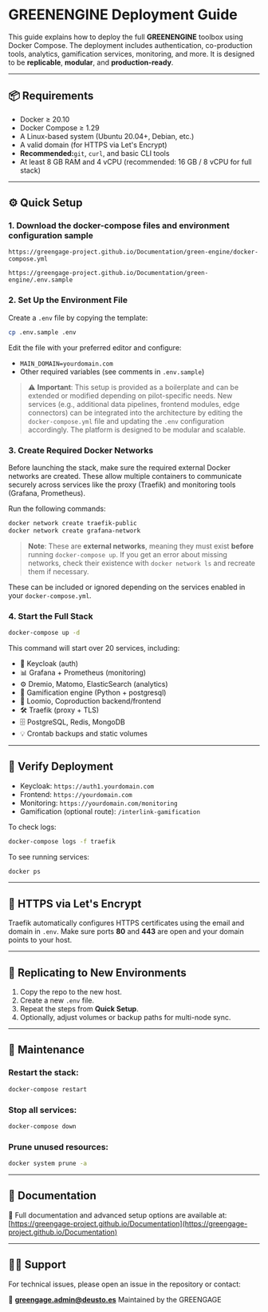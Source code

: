 # GREENENGINE Deployment Guide

This guide explains how to deploy the full **GREENENGINE** toolbox using Docker Compose. The deployment includes authentication, co-production tools, analytics, gamification services, monitoring, and more. It is designed to be **replicable**, **modular**, and **production-ready**.

---

## 📦 Requirements

- Docker ≥ 20.10
- Docker Compose ≥ 1.29
- A Linux-based system (Ubuntu 20.04+, Debian, etc.)
- A valid domain (for HTTPS via Let's Encrypt)
- **Recommended:**`git`, `curl`, and basic CLI tools
- At least 8 GB RAM and 4 vCPU (recommended: 16 GB / 8 vCPU for full stack)

---

## ⚙️ Quick Setup

### 1. Download the docker-compose files and environment configuration sample

```text
https://greengage-project.github.io/Documentation/green-engine/docker-compose.yml

https://greengage-project.github.io/Documentation/green-engine/.env.sample
```

### 2. Set Up the Environment File

Create a `.env` file by copying the template:

```bash
cp .env.sample .env
```

Edit the file with your preferred editor and configure:

- `MAIN_DOMAIN=yourdomain.com`
- Other required variables (see comments in `.env.sample`)

> ⚠️ **Important**:
> This setup is provided as a boilerplate and can be extended or modified depending on pilot-specific needs.
> New services (e.g., additional data pipelines, frontend modules, edge connectors) can be integrated into the architecture by editing the `docker-compose.yml` file and updating the `.env` configuration accordingly. The platform is designed to be modular and scalable.

### 3. Create Required Docker Networks

Before launching the stack, make sure the required external Docker networks are created. These allow multiple containers to communicate securely across services like the proxy (Traefik) and monitoring tools (Grafana, Prometheus).

Run the following commands:

```bash
docker network create traefik-public
docker network create grafana-network
```

> **Note**:
> These are **external networks**, meaning they must exist **before** running `docker-compose up`.
> If you get an error about missing networks, check their existence with `docker network ls` and recreate them if necessary.

These can be included or ignored depending on the services enabled in your `docker-compose.yml`.

### 4. Start the Full Stack

```bash
docker-compose up -d
```

This command will start over 20 services, including:

- 🔐 Keycloak (auth)
- 📊 Grafana + Prometheus (monitoring)
- ⚙️ Dremio, Matomo, ElasticSearch (analytics)
- 🧠 Gamification engine (Python + postgresql)
- 💬 Loomio, Coproduction backend/frontend
- 🛠️ Traefik (proxy + TLS)
- 🗄️ PostgreSQL, Redis, MongoDB
- 💡 Crontab backups and static volumes

---

## 🧪 Verify Deployment

- Keycloak: `https://auth1.yourdomain.com`
- Frontend: `https://yourdomain.com`
- Monitoring: `https://yourdomain.com/monitoring`
- Gamification (optional route): `/interlink-gamification`

To check logs:

```bash
docker-compose logs -f traefik
```

To see running services:

```bash
docker ps
```

---

## 🔐 HTTPS via Let's Encrypt

Traefik automatically configures HTTPS certificates using the email and domain in `.env`. Make sure ports **80** and **443** are open and your domain points to your host.

---

## 🔁 Replicating to New Environments

1. Copy the repo to the new host.
2. Create a new `.env` file.
3. Repeat the steps from **Quick Setup**.
4. Optionally, adjust volumes or backup paths for multi-node sync.

---

## 🧰 Maintenance

### Restart the stack:

```bash
docker-compose restart
```

### Stop all services:

```bash
docker-compose down
```

### Prune unused resources:

```bash
docker system prune -a
```

---

## 📖 Documentation

📘 Full documentation and advanced setup options are available at:
[https://greengage-project.github.io/Documentation](https://greengage-project.github.io/Documentation)

---

## 👨‍🔧 Support

For technical issues, please open an issue in the repository or contact:

📩 **[greengage.admin@deusto.es](mailto:greengage.admin@deusto.es)**
Maintained by the GREENGAGE
